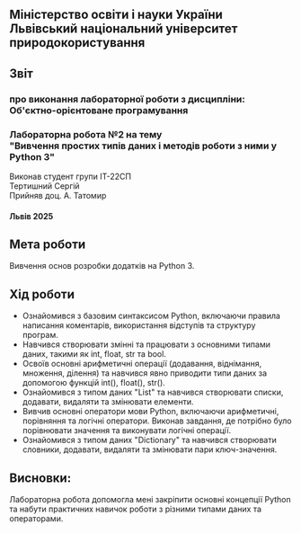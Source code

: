 ## Міністерство освіти і науки України  Львівський національний університет природокористування
## Звіт 
### про виконання лабораторної роботи з дисципліни: <br> Об'єктно-орієнтоване програмування 
### Лабораторна робота №2 на тему <br> "Вивчення простих типів даних і методів роботи з ними у Python 3"
Виконав студент групи ІТ-22СП <br> Тертишний Сергій
<br> Прийняв доц. А. Татомир

#### Львів 2025

## Мета роботи 
Вивчення основ розробки додатків на Python 3.


## Хід роботи
- Ознайомився з базовим синтаксисом Python, включаючи правила написання коментарів, використання відступів та структуру програм.
- Навчився створювати змінні та працювати з основними типами даних, такими як int, float, str та bool. 
- Освоїв основні арифметичні операції (додавання, віднімання, множення, ділення) та навчився явно приводити типи даних за допомогою функцій int(), float(), str().
-  Ознайомився з типом даних "List" та навчився створювати списки, додавати, видаляти та змінювати елементи.
- Вивчив основні оператори мови Python, включаючи арифметичні, порівняння та логічні оператори. Виконав завдання, де потрібно було порівнювати значення та виконувати логічні операції.
- Ознайомився з типом даних "Dictionary" та навчився створювати словники, додавати, видаляти та змінювати пари ключ-значення.



## Висновки: 
Лабораторна робота допомогла мені закріпити основні концепції Python та набути практичних навичок роботи з різними типами даних та операторами.
